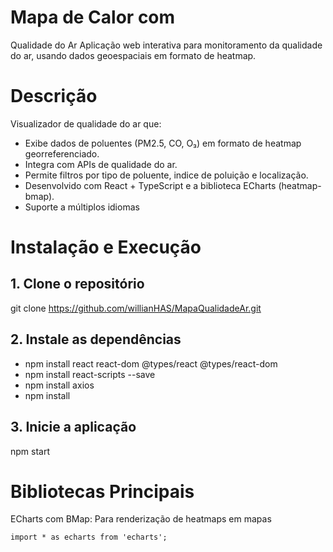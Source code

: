 # Mapa de Calor com
Qualidade do Ar
Aplicação web interativa para monitoramento da qualidade do ar, usando dados geoespaciais em formato de heatmap.

# Descrição
Visualizador de qualidade do ar que:

- Exibe dados de poluentes (PM2.5, CO, O₃) em formato de heatmap georreferenciado.
- Integra com APIs de qualidade do ar.
- Permite filtros por tipo de poluente, indice de poluição e localização.
- Desenvolvido com React + TypeScript e a biblioteca ECharts (heatmap-bmap).
- Suporte a múltiplos idiomas

# Instalação e Execução 

## 1. Clone o repositório
git clone https://github.com/willianHAS/MapaQualidadeAr.git

## 2. Instale as dependências
- npm install react react-dom @types/react @types/react-dom
- npm install react-scripts --save
- npm install axios
- npm install

## 3. Inicie a aplicação
npm start

# Bibliotecas Principais

ECharts com BMap: Para renderização de heatmaps em mapas

```import * as echarts from 'echarts';```


